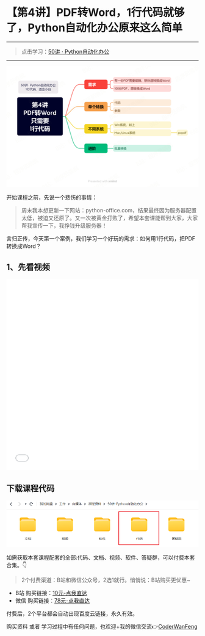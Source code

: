 # 【第4讲】PDF转Word，1行代码就够了，Python自动化办公原来这么简单

------
> 点击学习：[50讲 · Python自动化办公](https://mp.weixin.qq.com/s/tKlzVee4kmJk4dGfKvVnFQ)
------

![](../xmind/imgs/50-04-pdf2docx.png)

开始课程之前，先说一个悲伤的事情：

> 周末我本想更新一下网站：python-office.com，结果最终因为服务器配置太低，被迫又还原了。又一次被黄金打败了，希望本套课能帮到大家，大家帮我宣传一下，我挣钱升级服务器！

言归正传，今天第一个案例，我们学习一个好玩的需求：如何用1行代码，把PDF转换成Word？

## 1、先看视频

<iframe src="//player.bilibili.com/player.html?bvid=BV1em4y1H7ir" scrolling="no" border="0" frameborder="no" framespacing="0" allowfullscreen="true" width=100%, height=500> </iframe>


## 下载课程代码

![](../docs/imgs/common/code.png)

如需获取本套课程配套的全部:代码、文档、视频、软件、答疑群，可以付费本套合集。👇

> 2个付费渠道：B站和微信公众号，2选1就行。悄悄说：B站购买更优惠~


- B站 购买链接：[10元-点我直达](https://mp.weixin.qq.com/s/J47pgSQBwKQxfT0mBBlvSA)
- 微信 购买链接：[78元-点我直达](https://mp.weixin.qq.com/s/tKlzVee4kmJk4dGfKvVnFQ)

付费后，2个平台都会自动出现百度云链接，永久有效。

购买资料 或者 学习过程中有任何问题，也欢迎+我的微信交流👉[CoderWanFeng](https://mp.weixin.qq.com/s/B1V6KeXc7IOEB8DgXLWv3g)

